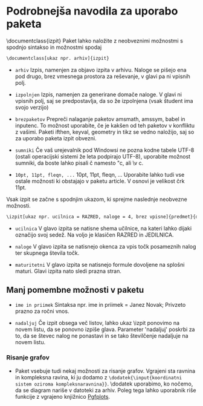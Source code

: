 Podrobnejša navodila za uporabo paketa
=========================

\documentclass{izpit}
Paket lahko naložite z neobveznimi možnostmi s spodnjo sintakso in možnostmi spodaj

```sh
\documentclass[ukaz npr. arhiv]{izpit}
```

* `arhiv` Izpis, namenjen za objavo izpita v arhivu. Naloge se pišejo ena pod drugo, brez vmesnega prostora za reševanje, v glavi pa ni vpisnih polj.

* `izpolnjen` Izpis, namenjen za generirane domače naloge. V glavi ni vpisnih polj, saj se predpostavlja, da so že izpolnjena (vsak študent ima svojo verzijo)

* `brezpaketov` Prepreči nalaganje paketov amsmath, amssym, babel in inputenc. To možnost uporabite, če je kakšen od teh paketov v konfliktu z vašimi. Paketi ifthen, keyval, geometry in tikz se vedno naložijo, saj so za uporabo paketa izpit obvezni.

* `sumniki` Če vaš urejevalnik pod Windowsi ne pozna kodne tabele UTF-8 (ostali operacijski sistemi že leta podpirajo UTF-8), uporabite možnost sumniki, da boste lahko pisali č namesto "c, ali \v c.

* `10pt, 11pt, fleqn, ...` 10pt, 11pt, fleqn, ... Uporabite lahko tudi vse ostale možnosti ki obstajajo v paketu article. V osnovi je velikost črk 11pt.


Vsak izpit se začne s spodnjim ukazom, ki sprejme naslednje neobvezne možnosti.

```sh
\izpit[ukaz npr. ucilnica = RAZRED, naloge = 4, brez vpisne]{predmet}{datum}{pravila}.
```

* `ucilnica` V glavo izpita se natisne shema učilnice, na kateri lahko dijaki označijo svoj sedež. Na voljo je klasičen RAZRED in JEDILNICA.

* `naloge` V glavo izpita se natisnejo okenca za vpis točk posameznih nalog ter skupnega števila točk.

* `maturitetni` V glavo izpita se natisnejo formule dovoljene na splošni maturi. Glavi izpita nato sledi prazna stran.

## Manj pomembne možnosti v paketu

* `ime in priimek` Sintaksa npr. ime in priimek = Janez Novak; Privzeto prazno za ročni vnos.

* `nadaljuj` Če izpit obsega več listov, lahko ukaz \izpit ponovimo na novem listu, da se ponovno izpiše glava. Parameter 'nadaljuj' poskrbi za to, da se števec nalog ne ponastavi in se tako številčenje nadaljuje na novem listu.

### Risanje grafov

* Paket vsebuje tudi nekaj možnosti za risanje grafov. Vgrajeni sta ravnina in kompleksna ravina, ki ju dodamo z ```\dodatek{\input{koordinatni sistem oziroma kompleksnaravnina}}```. \dodatek uporabimo, ko nočemo, da se diagram nariše v datoteki za arhiv. Poleg tega lahko uporabnik riše funkcije z vgrajeno knjižnico [Pgfplots](https://www.overleaf.com/learn/latex/Pgfplots_package).